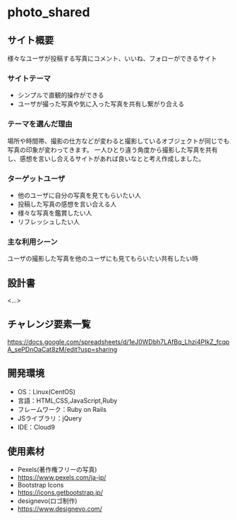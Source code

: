 # photo_shared

## サイト概要
様々なユーザが投稿する写真にコメント、いいね、フォローができるサイト

### サイトテーマ
- シンプルで直観的操作ができる
- ユーザが撮った写真や気に入った写真を共有し繋がり合える

### テーマを選んだ理由
場所や時間帯、撮影の仕方などが変わると撮影しているオブジェクトが同じでも写真の印象が変わってきます。
一人ひとり違う角度から撮影した写真を共有し、感想を言いし合えるサイトがあれば良いなとと考え作成しました。

### ターゲットユーザ
- 他のユーザに自分の写真を見てもらいたい人
- 投稿した写真の感想を言い合える人
- 様々な写真を鑑賞したい人
- リフレッシュしたい人

### 主な利用シーン
ユーザの撮影した写真を他のユーザにも見てもらいたい共有したい時

## 設計書
<...>

## チャレンジ要素一覧
<https://docs.google.com/spreadsheets/d/1eJ0WDbh7LAfBq_Lhzi4PIkZ_fcqpA_sePDnOaCat8zM/edit?usp=sharing>

## 開発環境
- OS：Linux(CentOS)
- 言語：HTML,CSS,JavaScript,Ruby
- フレームワーク：Ruby on Rails
- JSライブラリ：jQuery
- IDE：Cloud9

## 使用素材
- Pexels(著作権フリーの写真)
 - <https://www.pexels.com/ja-jp/>
- Bootstrap Icons
 - <https://icons.getbootstrap.jp/>
- designevo(ロゴ制作)
 - <https://www.designevo.com/>